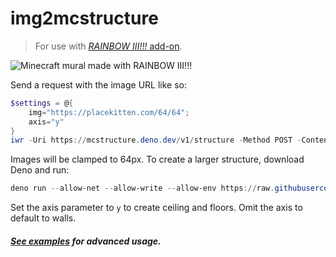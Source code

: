 # img2mcstructure

> For use with
> [_RAINBOW III!!!_ add-on](https://cdn.discordapp.com/attachments/830521962383802368/1200453046304518164/RAINBOW_III-beta.mcaddon).

![Minecraft mural made with RAINBOW III!!!](https://github.com/jasonjgardner/img2mcstructure/assets/1903667/dcc165d9-4cab-4858-9106-330426a4a0e7)

Send a request with the image URL like so:

```powershell
$settings = @{
    img="https://placekitten.com/64/64";
    axis="y"
}
iwr -Uri https://mcstructure.deno.dev/v1/structure -Method POST -ContentType "application/json" -Body ($settings | ConvertTo-Json) -OutFile "demo.mcstructure"
```

Images will be clamped to 64px. To create a larger structure, download Deno and
run:

```powershell
deno run --allow-net --allow-write --allow-env https://raw.githubusercontent.com/jasonjgardner/img2mcstructure/main/main.ts "http://placekitten.com/256/256" y
```

Set the axis parameter to `y` to create ceiling and floors. Omit the axis to
default to walls.

##### [See examples](./example/README.md) for advanced usage.

